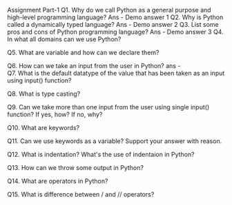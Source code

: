 Assignment Part-1
Q1. Why do we call Python as a general purpose and high-level programming language?
Ans - Demo answer 1 
Q2. Why is Python called a dynamically typed language?
Ans - Demo answer 2 
Q3. List some pros and cons of Python programming language?
Ans - Demo answer 3 
Q4. In what all domains can we use Python?

Q5. What are variable and how can we declare them?

Q6. How can we take an input from the user in Python?
ans -    
Q7. What is the default datatype of the value that has been taken as an input using input() function?

Q8. What is type casting?

Q9. Can we take more than one input from the user using single input() function? If yes, how? If no, why?

Q10. What are keywords?

Q11. Can we use keywords as a variable? Support your answer with reason.

Q12. What is indentation? What's the use of indentaion in Python?

Q13. How can we throw some output in Python?

Q14. What are operators in Python?

Q15. What is difference between / and // operators?